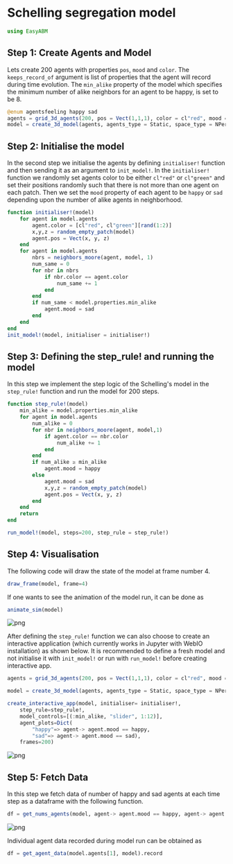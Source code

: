 
# Schelling segregation model

```julia
using EasyABM
```

## Step 1: Create Agents and Model

Lets create 200 agents with properties `pos`, `mood` and `color`. The `keeps_record_of` argument is list of properties that the agent will record during time evolution. The `min_alike` property of the model which specifies the minimum number of alike neighbors for an agent to be happy, is set to be 8. 

```julia
@enum agentsfeeling happy sad
agents = grid_3d_agents(200, pos = Vect(1,1,1), color = cl"red", mood = happy, keeps_record_of=Set([:pos, :mood]))
model = create_3d_model(agents, agents_type = Static, space_type = NPeriodic, size = (7,7,7), min_alike = 8)
```

## Step 2: Initialise the model

In the second step we initialise the agents by defining `initialiser!` function and then sending it as an argument to `init_model!`. In the `initialiser!` function we randomly set agents color to be either `cl"red"` or `cl"green"` and set their positions randomly such that there is not more than one agent on each patch. Then we set the `mood` property of each agent to be `happy` or `sad` depending upon the number of alike agents in neighborhood. 


```julia
function initialiser!(model)
    for agent in model.agents
        agent.color = [cl"red", cl"green"][rand(1:2)]
        x,y,z = random_empty_patch(model) 
        agent.pos = Vect(x, y, z)     
    end    
    for agent in model.agents
        nbrs = neighbors_moore(agent, model, 1)
        num_same = 0
        for nbr in nbrs
            if nbr.color == agent.color
                num_same += 1
            end
        end
        if num_same < model.properties.min_alike
            agent.mood = sad
        end
    end
end
init_model!(model, initialiser = initialiser!)
```

## Step 3: Defining the step_rule! and running the model

In this step we implement the step logic of the Schelling's model in the `step_rule!` function and run the model for 200 steps. 



```julia
function step_rule!(model)
    min_alike = model.properties.min_alike
    for agent in model.agents
        num_alike = 0
        for nbr in neighbors_moore(agent, model,1)
            if agent.color == nbr.color
                num_alike += 1
            end
        end
        if num_alike ≥ min_alike
            agent.mood = happy
        else
            agent.mood = sad
            x,y,z = random_empty_patch(model) 
            agent.pos = Vect(x, y, z)
        end
    end
    return
end

run_model!(model, steps=200, step_rule = step_rule!)
```

## Step 4: Visualisation

The following code will draw the state of the model at frame number 4. 

```julia
draw_frame(model, frame=4)
```

If one wants to see the animation of the model run, it can be done as 

```julia
animate_sim(model)
```

![png](assets/Schelling3D/Schelling3DAnim1.png)


After defining the `step_rule!` function we can also choose to create an interactive application (which currently works in Jupyter with WebIO installation) as shown below. It is recommended to define a fresh model and not initialise it with `init_model!` or run with `run_model!` before creating interactive app. 

```julia
agents = grid_3d_agents(200, pos = Vect(1,1,1), color = cl"red", mood = happy, keeps_record_of=Set([:pos, :mood]))

model = create_3d_model(agents, agents_type = Static, space_type = NPeriodic, size = (7,7,7), min_alike = 8)

create_interactive_app(model, initialiser= initialiser!,
    step_rule=step_rule!,
    model_controls=[(:min_alike, "slider", 1:12)], 
    agent_plots=Dict(
        "happy"=> agent-> agent.mood == happy, 
        "sad"=> agent-> agent.mood == sad),
    frames=200)  

```

![png](assets/Schelling3D/Schelling3DIntApp.png)




## Step 5: Fetch Data 

In this step we fetch data of number of happy and sad agents at each time step as a dataframe with the following function. 

```julia
df = get_nums_agents(model, agent-> agent.mood == happy, agent-> agent.mood == sad,labels=["happy","sad"], plot_result=true)
```

![png](assets/Schelling3D/Schelling3DPlot1.png)


Individual agent data recorded during model run can be obtained as 

```julia
df = get_agent_data(model.agents[1], model).record
```
    


